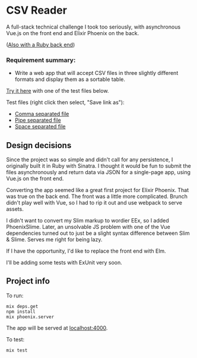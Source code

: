 # CSV Reader

A full-stack technical challenge I took too seriously, with asynchronous Vue.js on the front end and Elixir Phoenix on the back.

([Also with a Ruby back end](https://github.com/philliplongman/csv-reader-vue))

### Requirement summary:

* Write a web app that will accept CSV files in three slightly different formats and display them as a sortable table.

[Try it here](https://csv-reader-elixir.herokuapp.com/) with one of the test files below.

Test files (right click then select, "Save link as"):
* [Comma separated file](https://raw.githubusercontent.com/philliplongman/csv-reader-elixir/master/test/fixtures/commas.csv)
* [Pipe separated file](https://raw.githubusercontent.com/philliplongman/csv-reader-elixir/master/test/fixtures/pipes.csv)
* [Space separated file](https://raw.githubusercontent.com/philliplongman/csv-reader-elixir/master/test/fixtures/spaces.csv)

## Design decisions

Since the project was so simple and didn't call for any persistence, I originally built it in Ruby with Sinatra. I thought it would be fun to submit the files asynchronously and return data via JSON for a single-page app, using Vue.js on the front end.

Converting the app seemed like a great first project for Elixir Phoenix. That was true on the back end. The front was a little more complicated. Brunch didn't play well with Vue, so I had to rip it out and use webpack to serve assets.

I didn't want to convert my Slim markup to wordier EEx, so I added PhoenixSlime. Later, an unsolvable JS problem with one of the Vue dependencies turned out to just be a slight syntax difference between Slim & Slime. Serves me right for being lazy.

If I have the opportunity, I'd like to replace the front end with Elm.

I'll be adding some tests with ExUnit very soon.

## Project info

To run:
```
mix deps.get
npm install
mix phoenix.server
```
The app will be served at [localhost:4000](http://localhost:4000).

To test:
```
mix test
```
